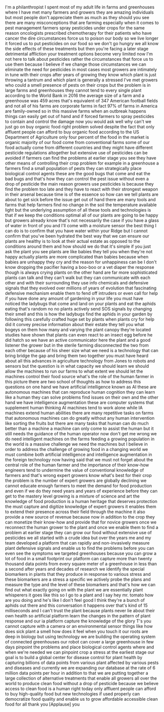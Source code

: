 
I&#39;m a philanthropist I spent most of my
adult life in farms and greenhouses
where I have met many farmers and
growers
they are amazing individuals but most
people don&#39;t appreciate them as much as
they should you see there are many
misconceptions that are farming
especially when it comes to pest
management farmers spray pesticides
under crops for the same reason
oncologists prescribed chemotherapy for
their patients who have cancer the dire
circumstances force us to poison our
body so we live longer it forced us to
put pesticides on our food so we don&#39;t
go hungry we all know the side effects
of these treatments but then you&#39;re
facing a later stage detrimental
affliction your treatment options become
very limited now I&#39;m not here to talk
about pesticides rather the
circumstances that force us to use them
because I believe if we change those
circumstances we can eliminate the need
for pesticides in most cases most
growers are intimately in tune with
their crops after years of growing they
know which plant is just throwing a
tantrum and which plant is generally a
stressed I&#39;ve met growers who could a
smell presence of pests on their crops
but the problem is in large farms and
greenhouses they cannot tend to every
single plant according to the World Bank
in 2016 the average size of a farm and a
greenhouse was 459 acres that&#39;s
equivalent of 347 American football
fields and not all of his farms are
corporate farms in fact 97% of farms in
America are family-owned so in this
massive farms when an outbreak happens
things can easily get out of hand and if
forced farmers to spray pesticides to
contain and control the damage now you
would ask well why can&#39;t we just
go on buy organic food right problem
solved despite the fact that only
affluent people can afford to buy
organic food according to the US
Department of Agriculture only four
percent of the food in the market is
organic majority of our food come from
conventional farms some of our food
actually come from different countries
and they might have different pesticide
regulations altogether but extensive use
of pesticides can be avoided if farmers
can find the problems at earlier stage
you see they have other means of
controlling their crop problem for
example in a greenhouse a farmers find a
small population of pests they can
strategically place biological control
agents these are the good bugs that come
and eat the bad bugs and that&#39;s how they
can control the pest issue without even
a drop of pesticide the main reason
growers use pesticides is because they
find the problem too late and they have
to react with their strongest weapon in
their arsenal because time is of the
essence so how can we tell plants are
about to get sick before the issue get
out of hand
there are many tools and farms that help
farmers find no change in the soil the
temperature available light but the
underlying assumption of all these tools
and technologies is that if we keep the
conditions optimal all of our plants are
going to be happy but growers already
know that&#39;s not necessarily the case if
you have a glass of water in front of
you and I&#39;ll come with a moisture sensor
the best thing I can do is to confirm
that you have water within your Ridge
but I cannot confirm that you&#39;ve been
hydrated the best way that we can ensure
our plants are healthy is to look at
their actual estate as opposed to the
conditions around them and how should we
do that it&#39;s simple if you just ask the
plant
you see plants are like babies they tell
you when they&#39;re not happy actually
plants are more complicated than babies
because when babies are unhappy they cry
and the reason for unhappiness can be I
don&#39;t know dropping the pacifier having
a boo-boo or a vet diaper the response
though is always crying
plants on the other hand are far more
sophisticated plants can talk and they
can&#39;t walk but they can communicate with
each other and with their surrounding
they use info chemicals and defensive
signals that they evolved over millions
of years of evolution that fascinating
defensive mechanism enable them to fend
off intruders or even call for help if
you have done any amount of gardening in
your life you must have noticed the
ladybugs that come and land on your
plants and eat the aphids eating that&#39;s
random no no plants actively send SOS
signals by changing their smell and this
is how the ladybugs find the aphids in
your garden by following this carefully
crafted huge set by plants when plants
cry for help did it convey precise
information about their estate they tell
you what bogeys on them how many and
varying the plant canopy they&#39;re located
studies have shown that plants can even
react to an insect egg before he did
hatch so we have an active communicator
here the plant and a good listener the
grower but in the sterile farming
disconnected the two from each other
because of his sheer size what we need
is a technology that can bring bridge
the gap and bring them two together you
must have heard about all this advances
in agriculture technology from Jones to
robots and sensors but the question is
in what capacity we should learn we
should allow the machines to run our
farms to what extent we should let the
machines
control their food source what&#39;s the
role of the human farmer in this picture
there are two school of thoughts as how
to address this questions on one hand we
have artificial intelligence known as AI
these are autonomous machines that can
reproduce human cognition they can learn
like a human they can solve problems
find issues on their own and the other
hand we have intelligence augmentation
these are computer systems that
supplement human thinking AI machines
tend to work alone while IA machines
extend human abilities there are many
repetitive tasks on farms that
autonomous machines can do greatly
without any human intervention like
sorting the fruits but there are many
tasks that human can do much better than
a machine a machine can only come to
assist the human but it still needs the
guidance of the human operator now don&#39;t
get me wrong
we do need intelligent machines on the
farms feeding a growing population in
the world is a massive challenge we need
the machines but I believe in order to
address the challenge of growing food in
a changing world we must combine both
artificial intelligence and intelligence
augmentation in the foreign technology
now having said that we must not forget
about the central role of the human
farmer and the importance of their
know-how engineers tend to undermine the
value of conventional knowledge of
farmers and that&#39;s wrong expert growers
know what&#39;s best for their crop the
problem is the number of expert growers
are globally declining we cannot educate
enough farmers to meet the demand for
food production and even if we do they
need years and years of experience
before they can get to the mastery level
growing is a mixture of science and art
the knowledge of food production is a
human heritage that deserves
protection the must capture and digitize
knowledge of expert growers it enables
them to extend their presence across
their field through the machine it also
provide a new source of revenue because
now in addition to the crop they can
monetize their know-how and provide that
for novice growers once we reconnect the
human grower to the plant and once we
enable them to find a problem at earlier
stage they can grow our food without
extensive use of pesticides we all
started with a crude idea but over the
years
me and my team developed a platform that
can rapidly and non-invasively measure
plant defensive signals and enable us to
find the problems before you can even
see the symptoms we targeted greenhouses
because you can grow a lot of food in a
small footprint our platform can capture
more than twenty thousand data points
from every square meter of a greenhouse
in less than a second after years and
decades of research we identify the
special biomarkers in plants that they
produce in response to various stress
and these biomarkers are a stress a
specific we actively probe the plans and
measure the type and the level of these
biomarkers and that&#39;s how we can find
out what exactly going on with the plant
we are essentially plant whisperers
it goes like this so I go to a plant and
I say hey mr. tomato how are you doing
and he&#39;s like I don&#39;t feel good I think
they&#39;re a bunch of aphids out there and
this conversation
it happens over that&#39;s kind of 15
milliseconds and I can&#39;t trust the plant
because plants never lie about their own
health so artificial platform learn the
changes in the pattern of plant response
and our ia platform
capture the knowledge of the glory T&#39;s
you cannot capture with a camera or an
environmental sensor things like how
does sick plant a smell how does it feel
when you touch it our roots are deep in
biology but using technology we are
building the operating system of
connected greenhouses our robot can
cover a large greenhouse in few days
pinpoint the problems and place
biological control agents where and when
we&#39;re needed we can pinpoint crop a
stress at the earliest stage our goal is
to build a global center for disease
control for plant health by capturing
billions of data points from various
plant affected by various pests and
diseases and currently we are expanding
our database at the rate of 6 million
data points per hour in addition to that
we are putting together a large
collection of alternative treatments
that enable all growers all over the
world to produce clean food without a
drop of pesticide because we believe
access to clean food is a human right
today only affluent people can afford to
buy high-quality food but new
technologies if used properly can
democratize food quality and enable us
to grow affordable accessible clean food
for all thank you
[Applause]
you
